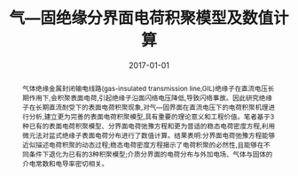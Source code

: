 ﻿---
title: "气—固绝缘分界面电荷积聚模型及数值计算"
date: 2017-01-01
publishDate: 2019-07-11T08:13:39.260000Z
authors: [" 杜乾栋", " 吴治诚", " 刘浩宇", " 李志兵", " 何洁", " 赵军平", " 张乔根"]
publication_types: ["2"]
abstract: "气体绝缘金属封闭输电线路(gas-insulated transmission line,GIL)绝缘子在直流电压长期作用下,会积聚表面电荷,引起绝缘子沿面闪络电压降低,导致闪络事故。因此研究绝缘子在长期直流耐受下的表面电荷积聚现象,对气—固界面在直流电压下的电荷积聚机理进行分析,建立更为完善的表面电荷积聚模型,具有重要的理论意义和工程价值。笔者基于3种已有的表面电荷积聚模型、分界面电荷弛豫方程和更为普适的稳态电荷密度方程,利用微元法对盆式绝缘子表面电荷分布进行了数值计算。结果表明:分界面电荷弛豫方程能够近似描述电荷积聚的动态过程;稳态电荷密度方程揭示了电荷积聚的必然性,且能够在不同条件下退化为已有的3种积聚模型;介质分界面的电荷分布与外加电场、气体与固体的介电常数和电导率密切相关。"
featured: false
publication: "*高压电器*"
doi: "doi/10.13296/j.1001-1609.hva.2017.02.003"
---

